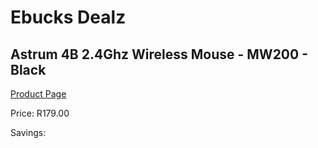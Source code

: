 
# Ebucks Dealz
## Astrum 4B 2.4Ghz Wireless Mouse - MW200 - Black
[Product Page](https://www.ebucks.com/web/shop/productSelected.do?prodId=1206289439&catId=365757697)

Price: R179.00

Savings: 


	